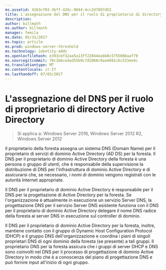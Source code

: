 ```yaml
---
ms.assetid: 4163cf03-3bff-426c-9844-4cc2d7897d52
title: L'assegnazione del DNS per il ruolo di proprietario di directory Active Directory
description: 
author: billmath
ms.author: billmath
manager: femila
ms.date: 05/31/2017
ms.topic: article
ms.prod: windows-server-threshold
ms.technology: identity-adds
ms.openlocfilehash: e393cbf32aa5a13ff22044eabb8c575508baaf79
ms.sourcegitcommit: 70c1b6cedad55b9c7d2068c9aa4891c6c533ee4c
ms.translationtype: MT
ms.contentlocale: it-IT
ms.lasthandoff: 07/03/2017
---
```

# <a name="assigning-the-dns-for-ad-ds-owner-role"></a>L'assegnazione del DNS per il ruolo di proprietario di directory Active Directory

>Si applica a: Windows Server 2016, Windows Server 2012 R2, Windows Server 2012

Il proprietario della foresta assegna un sistema DNS (Domain Name) per il proprietario di servizi di dominio Active Directory (AD DS) per la foresta. Il DNS per il proprietario di dominio Active Directory della foresta è una persona o gruppo di utenti, che è responsabile della supervisione la distribuzione di DNS per l'infrastruttura di dominio Active Directory e di assicurarsi che, se necessario, i nomi di dominio vengono registrati con le autorità Internet appropriate.  
  
Il DNS per il proprietario di dominio Active Directory è responsabile per il DNS per la progettazione di Active Directory per la foresta. Se l'organizzazione è attualmente in esecuzione un servizio Server DNS, la progettazione DNS per il servizio Server DNS esistente funziona con il DNS per il proprietario di dominio Active Directory delegare il nome DNS radice della foresta ai server DNS in esecuzione sul controller di dominio.  
  
Il DNS per il proprietario di dominio Active Directory per la foresta, inoltre, mantiene contatto con il gruppo di Dynamic Host Configuration Protocol (DHCP) e il gruppo DNS dell'organizzazione e coordina i piani di singoli proprietari DNS di ogni dominio della foresta (se presente) a tali gruppi. Il proprietario DNS per la foresta assicura che i gruppi di server DHCP e DNS sono coinvolti nel DNS per il processo di progettazione di dominio Active Directory in modo che è a conoscenza del piano di progettazione DNS e può fornire input all'inizio di ogni gruppo.  
  


